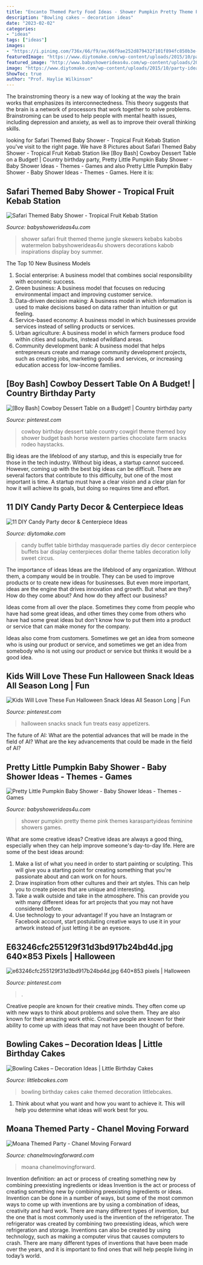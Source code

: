 ```yaml
---
title: "Encanto Themed Party Food Ideas - Shower Pumpkin Pretty Theme Pink Themes Karaspartyideas Feminine Showers Games"
description: "Bowling cakes – decoration ideas"
date: "2023-02-02"
categories:
- "ideas"
tags: ["ideas"]
images:
- "https://i.pinimg.com/736x/66/f9/ae/66f9ae252d879432f101f894fc850b3e--halloween--happy-halloween.jpg"
featuredImage: "https://www.diytomake.com/wp-content/uploads/2015/10/party-ideas-candy-buffet.jpg"
featured_image: "http://www.babyshowerideas4u.com/wp-content/uploads/2018/03/Pretty-Little-Pumpkin-Baby-Shower-Sugar-Cookie.jpg"
image: "https://www.diytomake.com/wp-content/uploads/2015/10/party-ideas-candy-buffet.jpg"
ShowToc: true
author: "Prof. Haylie Wilkinson"
---
```



The brainstroming theory is a new way of looking at the way the brain works that emphasizes its interconnectedness. This theory suggests that the brain is a network of processors that work together to solve problems. Brainstroming can be used to help people with mental health issues, including depression and anxiety, as well as to improve their overall thinking skills.

	

		
looking for Safari Themed Baby Shower - Tropical Fruit Kebab Station you've visit to the right page. We have 8 Pictures about Safari Themed Baby Shower - Tropical Fruit Kebab Station like [Boy Bash] Cowboy Dessert Table on a Budget! | Country birthday party, Pretty Little Pumpkin Baby Shower - Baby Shower Ideas - Themes - Games and also Pretty Little Pumpkin Baby Shower - Baby Shower Ideas - Themes - Games. Here it is:
		
    
## Safari Themed Baby Shower - Tropical Fruit Kebab Station

<img loading=lazy src="https://babyshowerideas4u.com/wp-content/uploads/2014/05/safari-baby-shower-ideas-food-ideas-fruit-kebabs.jpg" onerror="this.onerror=null;this.src='https://tse3.mm.bing.net/th?id=OIP.Bbew9QhRBBtuWRka4XXfUwHaLJ&amp;pid=15.1';" alt="Safari Themed Baby Shower - Tropical Fruit Kebab Station">

_Source: babyshowerideas4u.com_

>shower safari fruit themed theme jungle skewers kebabs kabobs watermelon babyshowerideas4u showers decorations kabob inspirations display boy summer. 

	

The Top 10 New Business Models
1. Social enterprise: A business model that combines social responsibility with economic success.
2. Green business: A business model that focuses on reducing environmental impact and improving customer service.
3. Data-driven decision making: A business model in which information is used to make decisions based on data rather than intuition or gut feeling.
4. Service-based economy: A business model in which businesses provide services instead of selling products or services. 
5. Urban agriculture: A business model in which farmers produce food within cities and suburbs, instead ofwildland areas. 
6. Community development bank: A business model that helps entrepreneurs create and manage community development projects, such as creating jobs, marketing goods and services, or increasing education access for low-income families.

    
## [Boy Bash] Cowboy Dessert Table On A Budget! | Country Birthday Party

<img loading=lazy src="https://i.pinimg.com/736x/99/70/95/99709528bf16c454c107ce9ab1f702d3.jpg" onerror="this.onerror=null;this.src='https://tse1.mm.bing.net/th?id=OIP.bDdHxYvp3KgudVBh-DhAmAHaLH&amp;pid=15.1';" alt="[Boy Bash] Cowboy Dessert Table on a Budget! | Country birthday party">

_Source: pinterest.com_

>cowboy birthday dessert table country cowgirl theme themed boy shower budget bash horse western parties chocolate farm snacks rodeo haystacks. 

	

Big ideas are the lifeblood of any startup, and this is especially true for those in the tech industry. Without big ideas, a startup cannot succeed. However, coming up with the best big ideas can be difficult. There are several factors that contribute to this difficulty, but one of the most important is time. A startup must have a clear vision and a clear plan for how it will achieve its goals, but doing so requires time and effort.

    
## 11 DIY Candy Party Decor &amp; Centerpiece Ideas

<img loading=lazy src="https://www.diytomake.com/wp-content/uploads/2015/10/party-ideas-candy-buffet.jpg" onerror="this.onerror=null;this.src='https://tse2.mm.bing.net/th?id=OIP.pFmsEyA94bnu7RzMKQVsxQHaGh&amp;pid=15.1';" alt="11 DIY Candy Party decor &amp; Centerpiece Ideas">

_Source: diytomake.com_

>candy buffet table birthday masquerade parties diy decor centerpiece buffets bar display centerpieces dollar theme tables decoration lolly sweet circus. 

	

The importance of ideas
Ideas are the lifeblood of any organization. Without them, a company would be in trouble. They can be used to improve products or to create new ideas for businesses. But even more important, ideas are the engine that drives innovation and growth.
But what are they? How do they come about? And how do they affect our business?

Ideas come from all over the place. Sometimes they come from people who have had some great ideas, and other times they come from others who have had some great ideas but don't know how to put them into a product or service that can make money for the company.

Ideas also come from customers. Sometimes we get an idea from someone who is using our product or service, and sometimes we get an idea from somebody who is not using our product or service but thinks it would be a good idea.

    
## Kids Will Love These Fun Halloween Snack Ideas All Season Long | Fun

<img loading=lazy src="https://i.pinimg.com/736x/01/2e/50/012e5045f124f14d9ad2b8bb19269e10.jpg" onerror="this.onerror=null;this.src='https://tse4.mm.bing.net/th?id=OIP.MpB6cXnme2rdQA_OzdjCSgHaLH&amp;pid=15.1';" alt="Kids Will Love These Fun Halloween Snack Ideas All Season Long | Fun">

_Source: pinterest.com_

>halloween snacks snack fun treats easy appetizers. 

	

The future of AI: What are the potential advances that will be made in the field of AI?
What are the key advancements that could be made in the field of AI?

    
## Pretty Little Pumpkin Baby Shower - Baby Shower Ideas - Themes - Games

<img loading=lazy src="http://www.babyshowerideas4u.com/wp-content/uploads/2018/03/Pretty-Little-Pumpkin-Baby-Shower-Sugar-Cookie.jpg" onerror="this.onerror=null;this.src='https://tse1.mm.bing.net/th?id=OIP.85ND2gK7KirvxgJQKMUxHQHaLG&amp;pid=15.1';" alt="Pretty Little Pumpkin Baby Shower - Baby Shower Ideas - Themes - Games">

_Source: babyshowerideas4u.com_

>shower pumpkin pretty theme pink themes karaspartyideas feminine showers games. 

	

What are some creative ideas?
Creative ideas are always a good thing, especially when they can help improve someone's day-to-day life. Here are some of the best ideas around: 
1. Make a list of what you need in order to start painting or sculpting. This will give you a starting point for creating something that you're passionate about and can work on for hours. 
2. Draw inspiration from other cultures and their art styles. This can help you to create pieces that are unique and interesting. 
3. Take a walk outside and take in the atmosphere. This can provide you with many different ideas for art projects that you may not have considered before. 
4. Use technology to your advantage! If you have an Instagram or Facebook account, start postulating creative ways to use it in your artwork instead of just letting it be an eyesore.

    
## E63246cfc255129f31d3bd917b24bd4d.jpg 640×853 Pixels | Halloween

<img loading=lazy src="https://i.pinimg.com/736x/66/f9/ae/66f9ae252d879432f101f894fc850b3e--halloween--happy-halloween.jpg" onerror="this.onerror=null;this.src='https://tse1.mm.bing.net/th?id=OIP.J0k7yZXULWjmQSWxuUKhFgHaJ3&amp;pid=15.1';" alt="e63246cfc255129f31d3bd917b24bd4d.jpg 640×853 pixels | Halloween">

_Source: pinterest.com_

>. 

	

Creative people are known for their creative minds. They often come up with new ways to think about problems and solve them. They are also known for their amazing work ethic. Creative people are known for their ability to come up with ideas that may not have been thought of before.

    
## Bowling Cakes – Decoration Ideas | Little Birthday Cakes

<img loading=lazy src="http://www.littlebcakes.com/wp-content/uploads/2014/01/Bowling-Birthday-Cakes.jpg" onerror="this.onerror=null;this.src='https://tse4.mm.bing.net/th?id=OIP.kiqHaxOeQgughU9ez7J8zgHaJ-&amp;pid=15.1';" alt="Bowling Cakes – Decoration Ideas | Little Birthday Cakes">

_Source: littlebcakes.com_

>bowling birthday cakes cake themed decoration littlebcakes. 

	

1. Think about what you want and how you want to achieve it. This will help you determine what ideas will work best for you. 

    
## Moana Themed Party - Chanel Moving Forward

<img loading=lazy src="https://chanelmovingforward.com/wp-content/uploads/2017/05/wsi-imageoptim-moana-punch.jpg" onerror="this.onerror=null;this.src='https://tse4.mm.bing.net/th?id=OIP.c5P2UzIsIUlQCOIQ45LwxQHaLL&amp;pid=15.1';" alt="Moana Themed Party - Chanel Moving Forward">

_Source: chanelmovingforward.com_

>moana chanelmovingforward. 

	

Invention definition: an act or process of creating something new by combining preexisting ingredients or ideas
Invention is the act or process of creating something new by combining preexisting ingredients or ideas. Invention can be done in a number of ways, but some of the most common ways to come up with inventions are by using a combination of ideas, creativity and hard work. There are many different types of invention, but the one that is most commonly used is the invention of the refrigerator. The refrigerator was created by combining two preexisting ideas, which were refrigeration and storage. Inventions can also be created by using technology, such as making a computer virus that causes computers to crash. There are many different types of inventions that have been made over the years, and it is important to find ones that will help people living in today’s world.

